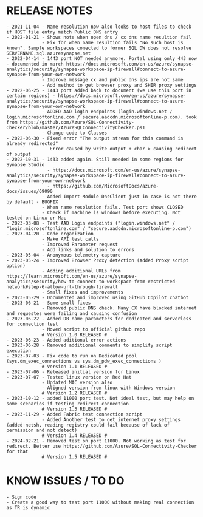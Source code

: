 # RELEASE NOTES

    - 2021-11-04 - Name resolution now also looks to host files to check if HOST file entry match Public DNS entry
    - 2022-01-21 - Shows note when open dns / cx dns name resultion fail
                 - Fix for when name resultion fails "No such host is known". Sample workspaces conected to former SQL DW does not resolve SERVERNAME.sql.azuresynapse.net
    - 2022-04-14 - 1443 port NOT needed anymore. Portal using only 443 now - documented in march https://docs.microsoft.com/en-us/azure/synapse-analytics/security/synapse-workspace-ip-firewall#connect-to-azure-synapse-from-your-own-network
                 - Improve message cx and public dns ips are not same
                 - Add method to get browser proxy and SHIR proxy settings
    - 2022-06-25 - 1443 port added back to document (we use this port in certain regions) - https://docs.microsoft.com/en-us/azure/synapse-analytics/security/synapse-workspace-ip-firewall#connect-to-azure-synapse-from-your-own-network
                 - ADDED AAD login endpoints (login.windows.net / login.microsoftonline.com / secure.aadcdn.microsoftonline-p.com). took from https://github.com/Azure/SQL-Connectivity-Checker/blob/master/AzureSQLConnectivityChecker.ps1
                 - Change code to Classes
    - 2022-06-30 - Fixed error "The output stream for this command is already redirected"
					Error caused by write output + char > causing redirect of output
    - 2022-10-31 - 1433 added again. Still needed in some regions for Synapse Studio
                   - https://docs.microsoft.com/en-us/azure/synapse-analytics/security/synapse-workspace-ip-firewall#connect-to-azure-synapse-from-your-own-network
                   - https://github.com/MicrosoftDocs/azure-docs/issues/69090
                 - Added Import-Module DnsClient just in case is not there by default - BUGFIX
                 - When name resolution fails. Test port shows CLOSED
                 - Check if machine is windows before executing. Not tested on Linux or Mac
    - 2023-03-08 - Test AAD Login endpoints ("login.windows.net" / "login.microsoftonline.com" / "secure.aadcdn.microsoftonline-p.com")
    - 2023-04-20 - Code organization
                 - Make API test calls
                 - Improved Parameter request
                 - Add links and solution to errors
    - 2023-05-04 - Anonymous telemetry capture
    - 2023-05-24 - Improved Browser Proxy detection (Added Proxy script option)
                 - Adding additional URLs from https://learn.microsoft.com/en-us/azure/synapse-analytics/security/how-to-connect-to-workspace-from-restricted-network#step-6-allow-url-through-firewall
                 - Small fixes and improvements
    - 2023-05-29 - Documented and improved using GitHub Copilot chatbot
    - 2023-06-21 - Some small fixes
                 - Removed public DNS check. Many CX have blocked internet and requestes were failing and causing confusion
    - 2023-06-22 - Added DB name parameters for dedicated and serverless for connection test
                 - Moved script to official github repo 
                 # Version 1.0 RELEASED #
    - 2023-06-23 - Added aditional error actions
    - 2023-06-28 - Removed additional comments to simplify script execution
    - 2023-07-03 - Fix code to run on Dedicated pool (sys.dm_exec_connections vs sys.dm_pdw_exec_connections )
                 # Version 1.1 RELEASED #
    - 2023-07-06 - Released initial version for Linux
    - 2023-07-07 - Tested linux version on Red Hat
                 - Updated MAC version also
                 - Aligned version from linux with Windows version
                 # Version 1.2 RELEASED #
    - 2023-10-12 - added 11000 port test. Not ideal test, but may help on some scenarios if testing redirect connection
                 # Version 1.3 RELEASED #
    - 2023-11-29 - Added Fabric test connection script
                 - Added Another test to get internet proxy settings (added netsh, reading registry could fail because of lack of permission and not detect)
                 # Version 1.4 RELEASED #
    - 2024-02-21 - Removed test on port 11000. Not working as test for redirect. Better use https://github.com/Azure/SQL-Connectivity-Checker for that
                 # Version 1.5 RELEASED #

# KNOW ISSUES / TO DO
    - Sign code
    - Create a good way to test port 11000 without making real connection as TR is dynamic
